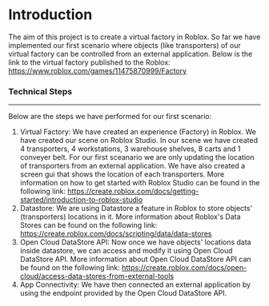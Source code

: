 # Introduction
The aim of this project is to create a virtual factory in Roblox. So far we have implemented our first scenario where objects (like transporters) of our virtual factory can be controlled from an external application. Below is the link to the virtual factory published to the Roblox:
https://www.roblox.com/games/11475870999/Factory
### Technical Steps
-------------------
 Below are the steps we have performed for our first scenario:
1. Virtual Factory: We have created an experience (Factory) in Roblox. We have created our scene on Roblox Studio. In our scene we have created 4 transporters, 4 workstations, 3 warehouse shelves, 8 carts and 1 conveyer belt. For our first sceanario we are only updating the location of transporters from an external application. We have also created a screen gui that shows the location of each transporters. More information on how to get started with Roblox Studio can be found in the following link: https://create.roblox.com/docs/getting-started/introduction-to-roblox-studio
2. Datastore: We are using Datastore a feature in Roblox to store objects' (transporters) locations in it. More information about Roblox's Data Stores can be found on the following link: https://create.roblox.com/docs/scripting/data/data-stores
3. Open Cloud DataStore API: Now once we have objects' locations data inside datastore, we can access and modify it using Open Cloud DataStore API. More information about Open Cloud DataStore API can be found on the following link: https://create.roblox.com/docs/open-cloud/access-data-stores-from-external-tools  
4. App Connectivity: We have then connected an external application by using the endpoint provided by the Open Cloud DataStore API.
